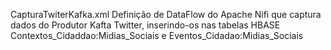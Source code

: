 CapturaTwiterKafka.xml
Definição de DataFlow do Apache Nifi que captura dados do Produtor Kafta Twitter, inserindo-os nas tabelas HBASE Contextos_Cidaddao:Midias_Sociais e Eventos_Cidadao:Midias_Sociais
